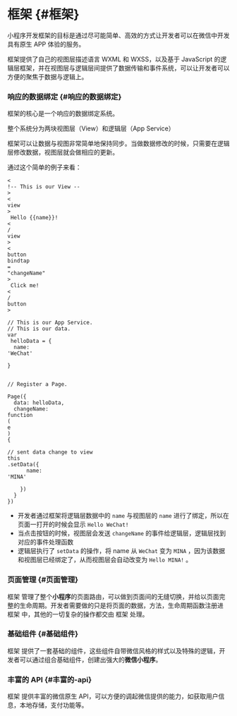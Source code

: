 # 框架 {#框架}

小程序开发框架的目标是通过尽可能简单、高效的方式让开发者可以在微信中开发具有原生 APP 体验的服务。

框架提供了自己的视图层描述语言 WXML 和 WXSS，以及基于 JavaScript 的逻辑层框架，并在视图层与逻辑层间提供了数据传输和事件系统，可以让开发者可以方便的聚焦于数据与逻辑上。

### 响应的数据绑定 {#响应的数据绑定}

框架的核心是一个响应的数据绑定系统。

整个系统分为两块视图层（View）和逻辑层（App Service）

框架可以让数据与视图非常简单地保持同步。当做数据修改的时候，只需要在逻辑层修改数据，视图层就会做相应的更新。

通过这个简单的例子来看：

```
<
!-- This is our View --
>
<
view
>
 Hello {{name}}! 
<
/
view
>
<
button
bindtap
=
"changeName"
>
 Click me! 
<
/
button
>
```

```
// This is our App Service.
// This is our data.
var
 helloData = {
  name: 
'WeChat'

}


// Register a Page.

Page({
  data: helloData,
  changeName: 
function
(
e
) 
{
    
// sent data change to view
this
.setData({
      name: 
'MINA'

    })
  }
})

```

* 开发者通过框架将逻辑层数据中的
  `name`
  与视图层的
  `name`
  进行了绑定，所以在页面一打开的时候会显示
  `Hello WeChat!`
* 当点击按钮的时候，视图层会发送
  `changeName`
  的事件给逻辑层，逻辑层找到对应的事件处理函数
* 逻辑层执行了
  `setData`
  的操作，将 name 从
  `WeChat`
  变为
  `MINA`
  ，因为该数据和视图层已经绑定了，从而视图层会自动改变为
  `Hello MINA!`
  。

### 页面管理 {#页面管理}

框架 管理了整个**小程序**的页面路由，可以做到页面间的无缝切换，并给以页面完整的生命周期。开发者需要做的只是将页面的数据，方法，生命周期函数注册进 框架 中，其他的一切复杂的操作都交由 框架 处理。

### 基础组件 {#基础组件}

框架 提供了一套基础的组件，这些组件自带微信风格的样式以及特殊的逻辑，开发者可以通过组合基础组件，创建出强大的**微信小程序**。

### 丰富的 API {#丰富的-api}

框架 提供丰富的微信原生 API，可以方便的调起微信提供的能力，如获取用户信息，本地存储，支付功能等。

